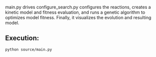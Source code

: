 
main.py drives configure_search.py configures the reactions, creates a kinetic model and fitness evaluation, and runs a genetic algorithm to optimizes model fitness. Finally, it visualizes the evolution and resulting model.

## Execution:

    python source/main.py